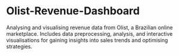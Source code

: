 # Olist-Revenue-Dashboard
Analysing and visualising revenue data from Olist, a Brazilian online marketplace. Includes data preprocessing, analysis, and interactive visualisations for gaining insights into sales trends and optimising strategies.
